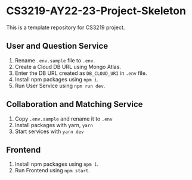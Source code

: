 # CS3219-AY22-23-Project-Skeleton

This is a template repository for CS3219 project.

## User and Question Service
1. Rename `.env.sample` file to `.env`.
2. Create a Cloud DB URL using Mongo Atlas.
3. Enter the DB URL created as `DB_CLOUD_URI` in `.env` file.
4. Install npm packages using `npm i`.
5. Run User Service using `npm run dev`.

## Collaboration and Matching Service
1. Copy `.env.sample` and rename it to `.env`
2. Install packages with yarn, `yarn`
3. Start services with `yarn dev`

## Frontend
1. Install npm packages using `npm i`.
2. Run Frontend using `npm start`.
